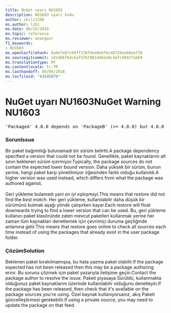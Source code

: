 ```yaml
---
title: NuGet uyarı NU1603
description: NU1603 uyarı kodu
author: zhili1208
ms.author: lzhi
ms.date: 06/25/2018
ms.topic: reference
ms.reviewer: anangaur
f1_keywords:
- NU1603
ms.openlocfilehash: 6a4e7e87c69ff236fdee0e6f6c407264a60eef38
ms.sourcegitcommit: 1d1406764c6af5fb7801d462e0c4afc9092fa569
ms.translationtype: MT
ms.contentlocale: tr-TR
ms.lasthandoff: 09/04/2018
ms.locfileid: "43545879"
---
```

# <a name="nuget-warning-nu1603"></a><span data-ttu-id="90a8d-103">NuGet uyarı NU1603</span><span class="sxs-lookup"><span data-stu-id="90a8d-103">NuGet Warning NU1603</span></span>

<pre>'PackageA' 4.0.0 depends on 'PackageB' (>= 4.0.0) but 4.0.0 was not found. An approximate best match of 5.0.0 was resolved.</pre>

### <a name="issue"></a><span data-ttu-id="90a8d-104">Sorun</span><span class="sxs-lookup"><span data-stu-id="90a8d-104">Issue</span></span>

<span data-ttu-id="90a8d-105">Bir paket bağımlılığı bulunamadı bir sürüm belirtti.</span><span class="sxs-lookup"><span data-stu-id="90a8d-105">A package dependency specified a version that could not be found.</span></span> <span data-ttu-id="90a8d-106">Genellikle, paket kaynaklarını alt sınırı beklenen sürüm içermiyor.</span><span class="sxs-lookup"><span data-stu-id="90a8d-106">Typically, the package sources do not contain the expected lower bound version.</span></span> <span data-ttu-id="90a8d-107">Daha yüksek bir sürüm, bunun yerine, hangi paket karşı yönetilmiyor öğesinden farklı olduğu kullanıldı.</span><span class="sxs-lookup"><span data-stu-id="90a8d-107">A higher version was used instead, which differs from what the package was authored against.</span></span><br/><br/><span data-ttu-id="90a8d-108">Geri yükleme bulamadı yani *en iyi eşleşmeyi*.</span><span class="sxs-lookup"><span data-stu-id="90a8d-108">This means that restore did not find the *best match*.</span></span> <span data-ttu-id="90a8d-109">Her geri yükleme, kullanılabilir daha düşük bir sürümünü bulmak aşağı yönde çalışırken kayar.</span><span class="sxs-lookup"><span data-stu-id="90a8d-109">Each restore will float downwards trying to find a lower version that can be used.</span></span> <span data-ttu-id="90a8d-110">Bu, geri yükleme kullanıcı paket klasöründe zaten mevcut paketleri kullanmak yerine her zaman tüm kaynakları denetlemek için çevrimiçi duruma geçtiğinde anlamına gelir.</span><span class="sxs-lookup"><span data-stu-id="90a8d-110">This means that restore goes online to check all sources each time instead of using the packages that already exist in the user package folder.</span></span>

### <a name="solution"></a><span data-ttu-id="90a8d-111">Çözüm</span><span class="sxs-lookup"><span data-stu-id="90a8d-111">Solution</span></span>
<span data-ttu-id="90a8d-112">Beklenen paket bırakılmamışsa, bu hata yazma paket olabilir.</span><span class="sxs-lookup"><span data-stu-id="90a8d-112">If the package expected has not been released then this may be a package authoring error.</span></span> <span data-ttu-id="90a8d-113">Bu sorunu çözmek için paket yazarıyla iletişime geçin.</span><span class="sxs-lookup"><span data-stu-id="90a8d-113">Contact the package author to resolve the issue.</span></span> <span data-ttu-id="90a8d-114">Paketi piyasaya Sürüldü, kullanmakta olduğunuz paket kaynaklarını üzerinde kullanılabilir olduğunu denetleyin.</span><span class="sxs-lookup"><span data-stu-id="90a8d-114">If the package has been released, then check that it's available on the package sources you're using.</span></span> <span data-ttu-id="90a8d-115">Özel kaynak kullanıyorsanız, akış Paketi güncelleştirmesi gerekebilir.</span><span class="sxs-lookup"><span data-stu-id="90a8d-115">If using a private source, you may need to update the package on that feed.</span></span> 